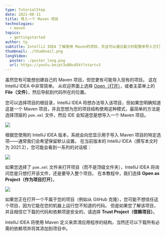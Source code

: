 ```yaml
---
type: TutorialStep
date: 2021-08-11
title: 导入一个 Maven 项目
technologies:
  - maven
topics:
  - gettingstarted
author: tg
subtitle: IntelliJ IDEA 了解使用 Maven的项目，并且可以通过最少的配置来导入它们
thumbnail: ./thumbnail.png
longVideo:
  poster: ./poster_long.png
  url: https://youtu.be/pt3uB0sd5kY?start=3
---
```



虽然您有可能想创建自己的 Maven 项目，但您更有可能导入现有的项目。  这在 IntelliJ IDEA 中非常简单。 从欢迎界面上选择 [Open（打开）](https://www.jetbrains.com/help/idea/import-project-or-module-wizard.html#open-project)，或者主菜单上的 **File（文件）**，然后导航到代码所在的位置。

您可以选择项目的根目录，IntelliJ IDEA 将想办法导入该项目，但如果您明确知道这是一个 Maven 项目，并且您想为您的项目结构使用这种模式，最简单的方法是选择顶层的 `pom.xml` 文件，然后 IDE 会知道您是想导入一个 Maven 项目。

![](open.png)

根据您使用的 IntelliJ IDEA 版本，系统会向您显示用于导入 Maven 项目的特定选项——通常我们会希望保留默认设置。 在当前版本的 IntelliJ IDEA（撰写本文时为 2021.2），您可能会看到一系列的对话框：

![](open-as-project.png)

如果您选择了 `pom.xml` 文件来打开项目（而不是顶级文件夹），IntelliJ IDEA 将询问您是只想打开该文件，还是要导入整个项目。 在本教程中，我们选择 **Open as Project（作为项目打开）**。

![](trust-project.png)

如果您正在打开一个不属于您的项目（例如从 GitHub 克隆），您可能不想信任这个项目，因为它能在您的机器上运行您不知道的代码。 但是如果您了解该项目，并且相信它下载的代码和依赖项是安全的，请选择 **Trust Project（信赖项目）**。

IntelliJ IDEA 将使用 Maven 定义来弄清应用程序的结构，当然还可以下载所有必需的依赖项并将其添加到项目中。  


